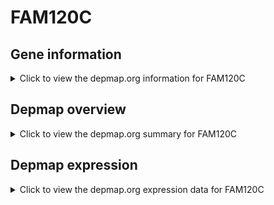 <h1>FAM120C</h1>

<h2>Gene information</h2>
<details>
  <summary>Click to view the depmap.org information for FAM120C</summary>
  <iframe src="https://depmap.org/portal/gene/FAM120C?tab=about" style="border:none;width:100%;height:800px"></iframe>
</details>

<h2>Depmap overview</h2>
<details>
  <summary>Click to view the depmap.org summary for FAM120C</summary>
  <iframe src="https://depmap.org/portal/gene/FAM120C?tab=overview" style="border:none;width:100%;height:800px"></iframe>
</details>

<h2>Depmap expression</h2>
<details>
  <summary>Click to view the depmap.org expression data for FAM120C</summary>
  <iframe src="https://depmap.org/portal/gene/FAM120C?tab=characterization" style="border:none;width:100%;height:800px"></iframe>
</details>


<!--
<h2>Reactome Pathway diagram</h2>
<details>
  <summary>Click to view Reactome pathway for FAM120C</summary>
  PNAME
</details>
-->


